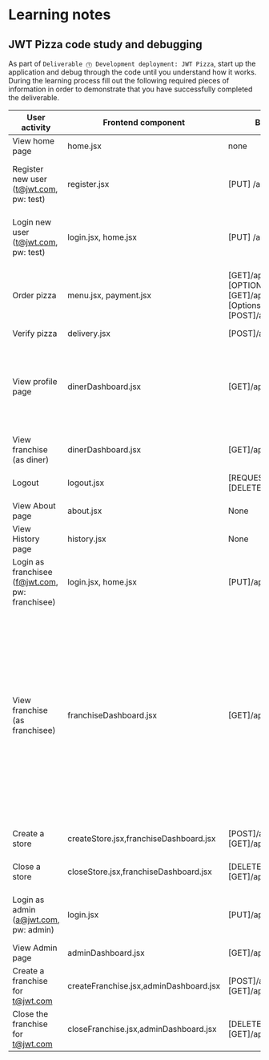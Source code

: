# Learning notes

## JWT Pizza code study and debugging

As part of `Deliverable ⓵ Development deployment: JWT Pizza`, start up the application and debug through the code until you understand how it works. During the learning process fill out the following required pieces of information in order to demonstrate that you have successfully completed the deliverable.

| User activity                                       | Frontend component | Backend endpoints | Database SQL |
| --------------------------------------------------- | ------------------ | ----------------- | ------------ |
| View home page                                      |   home.jsx         |         none      |    none      |
| Register new user<br/>(t@jwt.com, pw: test)         |register.jsx           |[PUT] /api/auth    |INSERT INTO user (name, email, password) VALUES (?, ?, ?), INSERT INTO userRole (userId, role, objectId) VALUES (?, ?, ?)             |
| Login new user<br/>(t@jwt.com, pw: test)            |login.jsx, home.jsx |[PUT] /api/auth    |SELECT * FROM user WHERE email=?, SELECT * FROM userRole WHERE userId=?,INSERT INTO auth (token, userId) VALUES (?, ?)|
| Order pizza                                         |menu.jsx, payment.jsx|[GET]/api/order/menu, [OPTIONS]/api/franchise,[GET]/api/franchise [Options]/api/order, [POST]/api/order |SELECT userId FROM auth WHERE token=?,SELECT * FROM menu, SELECT userId FROM auth WHERE token=?, SELECT userId FROM auth WHERE token=?|
| Verify pizza                                        |delivery.jsx        |[POST]/api/order/verify               |None          |
| View profile page                                   |dinerDashboard.jsx  |[GET]/api/order  |SELECT userId FROM auth WHERE token=?,SELECT id, franchiseId, storeId, date FROM dinerOrder WHERE dinerId=? LIMIT ${offset},${config.db.listPerPage},SELECT id, menuId, description, price FROM orderItem WHERE orderId=?              |
| View franchise<br/>(as diner)                       |dinerDashboard.jsx|[GET]/api/menu, /api/franchise/4|SELECT userId FROM auth WHERE token=?              |
| Logout                                              |logout.jsx          |[REQUEST]/api/auth, [DELETE]/api/auth|SELECT userId FROM auth WHERE token=?,DELETE FROM auth WHERE token=?              |
| View About page                                     |about.jsx           |None               |None          |
| View History page                                   |history.jsx         |None               |None          |
| Login as franchisee<br/>(f@jwt.com, pw: franchisee) |login.jsx, home.jsx |[PUT]/api/auth   |SELECT * FROM user WHERE email=?, SELECT * FROM userRole WHERE userId=?,INSERT INTO auth (token, userId) VALUES (?, ?)              |
| View franchise<br/>(as franchisee)                  |franchiseDashboard.jsx|[GET]/api/franchise/3|SELECT userId FROM auth WHERE token=?, SELECT objectId FROM userRole WHERE role='franchisee' AND userId=?, SELECT id, name FROM franchise WHERE id in (${franchiseIds.join(',')}), SELECT u.id, u.name, u.email FROM userRole AS ur JOIN user AS u ON u.id=ur.userId WHERE ur.objectId=? AND ur.role='franchisee', SELECT s.id, s.name, COALESCE(SUM(oi.price), 0) AS totalRevenue FROM dinerOrder AS do JOIN orderItem AS oi ON do.id=oi.orderId RIGHT JOIN store AS s ON s.id=do.storeId WHERE s.franchiseId=? GROUP BY s.id|
| Create a store                                      |createStore.jsx,franchiseDashboard.jsx|[POST]/api/franchise/1/store,[GET]/api/franchise/3|SELECT userId FROM auth WHERE token=?,SELECT userId FROM auth WHERE token=?|
| Close a store                                       |closeStore.jsx,franchiseDashboard.jsx|[DELETE]/api/franchise/1/store/2,[GET]/api/franchise/3|SELECT userId FROM auth WHERE token=?,SELECT userId FROM auth WHERE token=?|
| Login as admin<br/>(a@jwt.com, pw: admin)           |login.jsx           |[PUT]/api/auth   |SELECT * FROM user WHERE email=?, SELECT * FROM userRole WHERE userId=?,INSERT INTO auth (token, userId) VALUES (?, ?)|
| View Admin page                                     |adminDashboard.jsx  |[GET]/api/franchise|SELECT userId FROM auth WHERE token=?|
| Create a franchise for t@jwt.com                    |createFranchise.jsx,adminDashboard.jsx|[POST]/api/franchise,[GET]/api/franchise|SELECT userId FROM auth WHERE token=?,SELECT userId FROM auth WHERE token=?|
| Close the franchise for t@jwt.com                   |closeFranchise.jsx,adminDashboard.jsx|[DELETE]/api/franchise/2,[GET]/api/franchise|SELECT userId FROM auth WHERE token=?,SELECT userId FROM auth WHERE token=?|
